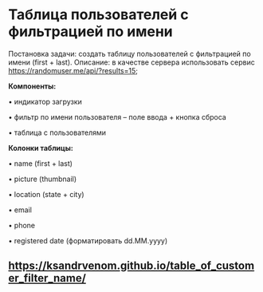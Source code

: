 Таблица пользователей с фильтрацией по имени
============================================
 Постановка задачи: создать таблицу пользователей с фильтрацией по имени (first + last).
Описание: в качестве сервера использовать сервис https://randomuser.me/api/?results=15; 


**Компоненты:**

•	индикатор загрузки

•	фильтр по имени пользователя – поле ввода + кнопка сброса

•	таблица с пользователями



**Колонки таблицы:**

•	name (first + last)

•	picture (thumbnail)

•	location (state + city)

•	email

•	phone

•	registered date (форматировать dd.MM.yyyy)

https://ksandrvenom.github.io/table_of_customer_filter_name/
-----------------------------------------------------------
